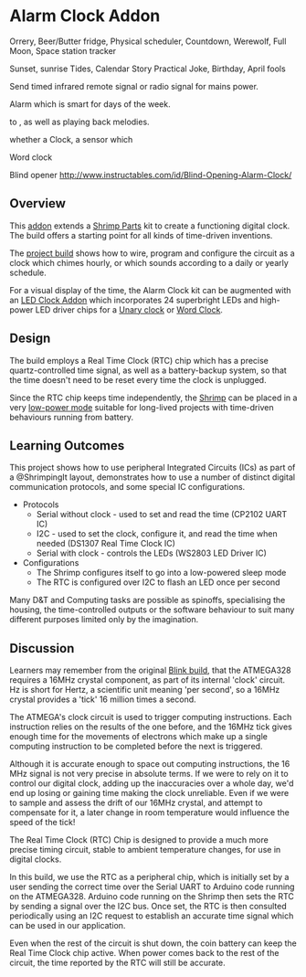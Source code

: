 # Alarm Clock Addon

Orrery, Beer/Butter fridge, Physical scheduler, Countdown, Werewolf, Full Moon, Space station tracker

Sunset, sunrise
Tides, 
Calendar
Story
Practical Joke, Birthday, April fools

Send timed infrared remote signal or radio signal for mains power.

Alarm which is smart for days of the week.

to , as well as playing back melodies.

whether a Clock, a sensor which  

Word clock

Blind opener http://www.instructables.com/id/Blind-Opening-Alarm-Clock/

## Overview

This [addon](../topics/addon.html) extends a [Shrimp Parts](../shrimp/index.html) kit to create a functioning digital clock. The build offers a starting point for all kinds of time-driven inventions. 

The [project build](build.html) shows how to wire, program and configure the circuit as a clock which chimes hourly, or which sounds according to a daily or yearly schedule.

For a visual display of the time, the Alarm Clock kit can be augmented with an [LED Clock Addon](../ledclock/index.html) which incorporates 24 superbright LEDs and high-power LED driver chips for a <a href="https://github.com/schmiegelt/xbmc.screensaver.unaryclock" target="_blank">Unary clock</a> or <a href="http://www.instructables.com/id/Wordclock/" target="_blank">Word Clock</a>.

<!-- A set of [activities](guide.html) are provided for educators who wish to use these builds to support lessons in high school or university. -->

## Design

The build employs a Real Time Clock (RTC) chip which has a precise quartz-controlled time signal, as well as a battery-backup system, so that the time doesn't need to be reset every time the clock is unplugged.

Since the RTC chip keeps time independently, the [Shrimp](../shrimp/index.html) can be placed in a very [low-power mode](../topics/lowpower.html) suitable for long-lived projects with time-driven behaviours running from battery.

## Learning Outcomes

This project shows how to use peripheral Integrated Circuits (ICs) as part of a @ShrimpingIt layout, demonstrates how to use a number of distinct digital communication protocols, and some special IC configurations.
* Protocols
	- Serial without clock - used to set and read the time (CP2102 UART IC)
	- I2C - used to set the clock, configure it, and read the time when needed (DS1307 Real Time Clock IC)
	- Serial with clock - controls the LEDs (WS2803 LED Driver IC) 
* Configurations
	- The Shrimp configures itself to go into a low-powered sleep mode
	- The RTC is configured over I2C to flash an LED once per second

Many D&T and Computing tasks are possible as spinoffs, specialising the housing, the time-controlled outputs or the software behaviour to suit many different purposes limited only by the imagination.

## Discussion

Learners may remember from the original [Blink build](http://shrimping.it/shrimp/project/blink), that the ATMEGA328 requires a 16MHz crystal component, as part of its internal 'clock' circuit. Hz is short for Hertz, a scientific unit meaning 'per second', so a 16MHz crystal provides a 'tick' 16 million times a second.

The ATMEGA's clock circuit is used to trigger computing instructions. Each instruction relies on the results of the one before, and the 16MHz tick gives enough time for the movements of electrons which make up a single computing instruction to be completed before the next is triggered.

Although it is accurate enough to space out computing instructions, the 16 MHz signal is not very precise in absolute terms. If we were to rely on it to control our digital clock, adding up the inaccuracies over a whole day, we'd end up losing or gaining time making the clock unreliable. Even if we were to sample and assess the drift of our 16MHz crystal, and attempt to compensate for it, a later change in room temperature would influence the speed of the tick!

The Real Time Clock (RTC) Chip is designed to provide a much more precise timing circuit, stable to ambient temperature changes, for use in digital clocks.

In this build, we use the RTC as a peripheral chip, which is initially set by a user sending the correct time over the Serial UART to Arduino code running on the ATMEGA328. Arduino code running on the Shrimp then sets the RTC by sending a signal over the I2C bus. Once set, the RTC is then consulted periodically using an I2C request to establish an accurate time signal which can be used in our application.

Even when the rest of the circuit is shut down, the coin battery can keep the Real Time Clock chip active. When power comes back to the rest of the circuit, the time reported by the RTC will still be accurate.


